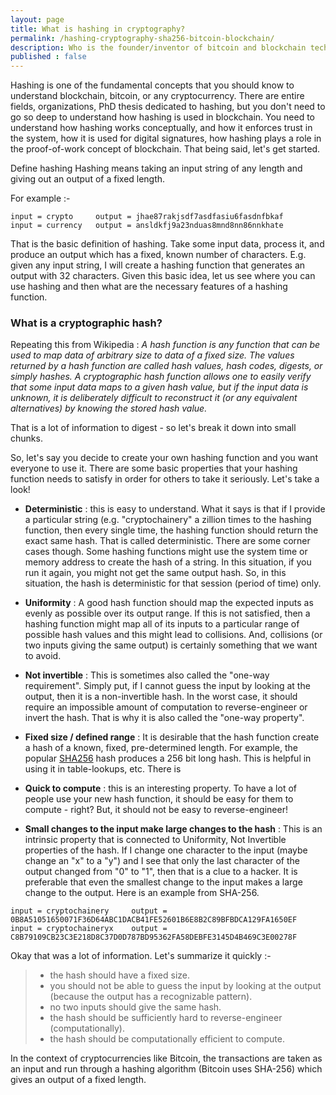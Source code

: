 ```yaml
---
layout: page
title: What is hashing in cryptography?
permalink: /hashing-cryptography-sha256-bitcoin-blockchain/
description: Who is the founder/inventor of bitcoin and blockchain technology? Who is Satoshi Nakamoto and what is the mystery surrounding him?
published : false
---
```

Hashing is one of the fundamental concepts that you should know to understand blockchain, bitcoin, or any cryptocurrency. There are entire fields, organizations, PhD thesis dedicated to hashing, but you don't need to go so deep to understand how hashing is used in blockchain. You need to understand how hashing works conceptually, and how it enforces trust in the system, how it is used for digital signatures, how hashing plays a role in the proof-of-work concept of blockchain. That being said, let's get started. 

Define hashing 
Hashing means taking an input string of any length and giving out an output of a fixed length.

For example :-

```
input = crypto     output = jhae87rakjsdf7asdfasiu6fasdnfbkaf
input = currency   output = ansldkfj9a23nduas8mnd8nn86nnkhate 
```


That is the basic definition of hashing. Take some input data, process it, and produce an output which has a fixed, known number of characters. E.g. given any input string, I will create a hashing function that generates an output with 32 characters. Given this basic idea, let us see where you can use hashing and then what are the necessary features of a hashing function. 

### What is a cryptographic hash?
Repeating this from Wikipedia : _A hash function is any function that can be used to map data of arbitrary size to data of a fixed size. The values returned by a hash function are called hash values, hash codes, digests, or simply hashes. A cryptographic hash function allows one to easily verify that some input data maps to a given hash value, but if the input data is unknown, it is deliberately difficult to reconstruct it (or any equivalent alternatives) by knowing the stored hash value._

That is a lot of information to digest - so let's break it down into small chunks. 


So, let's say you decide to create your own hashing function and you want everyone to use it. There are some basic properties that your hashing function needs to satisfy in order for others to take it seriously. Let's take a look! 

* **Deterministic** : this is easy to understand. What it says is that if I provide a particular string (e.g. "cryptochainery" a zillion times to the hashing function, then every single time, the hashing function should return the exact same hash. That is called deterministic. There are some corner cases though. Some hashing functions might use the system time or memory address to create the hash of a string. In this situation, if you run it again, you might not get the same output hash. So, in this situation, the hash is deterministic for that session (period of time) only. 

* **Uniformity** : A good hash function should map the expected inputs as evenly as possible over its output range. If this is not satisfied, then a hashing function might map all of its inputs to a particular range of possible hash values and this might lead to collisions. And, collisions (or two inputs giving the same output) is certainly something that we want to avoid. 

* **Not invertible** : This is sometimes also called the "one-way requirement". Simply put, if I cannot guess the input by looking at the output, then it is a non-invertible hash. In the worst case, it should require an impossible amount of computation to reverse-engineer or invert the hash. That is why it is also called the "one-way property".

* **Fixed size / defined range** : It is desirable that the hash function create a hash of a known, fixed, pre-determined length. For example, the popular [SHA256](https://en.wikipedia.org/wiki/SHA-2) hash produces a 256 bit long hash. This is helpful in using it in table-lookups, etc. There is 

* **Quick to compute** : this is an interesting property. To have a lot of people use your new hash function, it should be easy for them to compute - right? But, it should not be easy to reverse-engineer! 

* **Small changes to the input make large changes to the hash** : This is an intrinsic property that is connected to Uniformity, Not Invertible properties of the hash. If I change one character to the input (maybe change an "x" to a "y") and I see that only the last character of the output changed from "0" to "1", then that is a clue to a hacker. It is preferable that even the smallest change to the input makes a large change to the output. Here is an example from SHA-256. 

```
input = cryptochainery     output = 0B8A51051650071F36D64ABC1DACB41FE52601B6E8B2C89BFBDCA129FA1650EF
input = cryptochaineryx    output = C8B79109CB23C3E218D8C37D0D787BD95362FA58DEBFE3145D4B469C3E00278F 
```


Okay that was a lot of information. Let's summarize it quickly :-
> * the hash should have a fixed size. 
> * you should not be able to guess the input by looking at the output (because the output has a recognizable pattern).
> * no two inputs should give the same hash.
> * the hash should be sufficiently hard to reverse-engineer (computationally).
> * the hash should be computationally efficient to compute. 

In the context of cryptocurrencies like Bitcoin, the transactions are taken as an input and run through a hashing algorithm (Bitcoin uses SHA-256) which gives an output of a fixed length.

